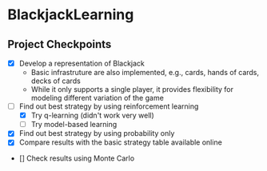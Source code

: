 # BlackjackLearning

## Project Checkpoints
- [x] Develop a representation of Blackjack
  - Basic infrastruture are also implemented, e.g., cards, hands of cards, decks of cards
  - While it only supports a single player, it provides flexibility for modeling different variation of the game
- [ ] Find out best strategy by using reinforcement learning
  - [x] Try q-learning (didn't work very well)
  - [ ] Try model-based learning
- [x] Find out best strategy by using probability only
 - [x] Compare results with the basic strategy table available online
 - [] Check results using Monte Carlo
